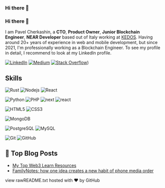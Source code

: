 ### Hi there 👋

<!--
**pcherkashin/pcherkashin** is a ✨ _special_ ✨ repository because its `README.md` (this file) appears on your GitHub profile.

Here are some ideas to get you started:

- 🔭 I’m currently working on ...
- 🌱 I’m currently learning ...
- 👯 I’m looking to collaborate on ...
- 🤔 I’m looking for help with ...
- 💬 Ask me about ...
- 📫 How to reach me: ...
- 😄 Pronouns: ...
- ⚡ Fun fact: ...
-->

### Hi there 👋

I am Pavel Cherkashin, a **CTO**, **Product Owner**, **Junior Blockchain Engineer**, **NEAR Developer** based out of Italy working at [KEDOS](https://kedos.io). Having around 20+ years of experience in web and mobile development, but since 2021, I'm professionally working as a Blockchain Engineer. To see my profile in detail, I recommend to look at my LinkedIn profile.

[![LinkedIn](https://img.shields.io/badge/linkedin-%230077B5.svg?style=for-the-badge&logo=linkedin&logoColor=white)](https://www.linkedin.com/in/pcherkashin/)
[![Medium](https://img.shields.io/badge/Medium-12100E?style=for-the-badge&logo=medium&logoColor=white)](https://medium.com/@pcherkashin)
[![Stack Overflow](https://img.shields.io/badge/-Stackoverflow-FE7A16?style=for-the-badge&logo=stack-overflow&logoColor=white)]([https://stackoverflow.com/users/19569693/pavel-cherkashin))

## Skills

<!-- ![JavaScript](https://img.shields.io/badge/-JavaScript-black?style=flat-square&logo=javascript) -->
<!-- ![typescript](https://img.shields.io/badge/TypeScript-3178C6?style=flat-square&logo=typescript&logoColor=white) -->
![Rust](https://img.shields.io/badge/-Rust-black?style=flat-square&logo=Rust)
![Nodejs](https://img.shields.io/badge/-Nodejs-black?style=flat-square&logo=Node.js)
![React](https://img.shields.io/badge/-React-black?style=flat-square&logo=react)
<!-- ![Vue](https://img.shields.io/badge/-Vuejs-black?style=flat-square&logo=Vue.js) -->
![Python](https://img.shields.io/badge/-Python-black?style=flat-square&logo=Python)
![PHP](https://img.shields.io/badge/-Php-black?style=flat-square&logo=Php)
![next](https://img.shields.io/badge/Next-000000?style=flat-square&logo=nextdotjs&logoColor=FFFFFF)
![react](https://img.shields.io/badge/React-20232A?style=flat-square&logo=react&logoColor=61DAFB)
<!-- ![redux](https://img.shields.io/badge/Redux-593D88?style=flat-square&logo=redux&logoColor=white) -->
<!-- ![react-router](https://img.shields.io/badge/React_Router-CA4245?style=flat-square&logo=react-router&logoColor=white) -->
<!-- ![material-ui](https://img.shields.io/badge/Material_UI-0081CB?style=flat-square&logo=mui&logoColor=white) -->
<!-- ![pwa](https://img.shields.io/badge/Progressive_Web_App-4285F4?style=flat-square&logo=googlechrome&logoColor=white) -->
<!-- ![storybook](https://img.shields.io/badge/storybook-FF4785?style=flat-square&logo=storybook&logoColor=white) -->
<!-- ![C++](https://img.shields.io/badge/-C++-00599C?style=flat-square&logo=c) -->
![HTML5](https://img.shields.io/badge/-HTML5-E34F26?style=flat-square&logo=html5&logoColor=white)
![CSS3](https://img.shields.io/badge/-CSS3-1572B6?style=flat-square&logo=css3)
<!-- ![Bootstrap](https://img.shields.io/badge/-Bootstrap-563D7C?style=flat-square&logo=bootstrap) -->
![MongoDB](https://img.shields.io/badge/-MongoDB-black?style=flat-square&logo=mongodb)
<!-- ![Redis](https://img.shields.io/badge/-Redis-black?style=flat-square&logo=Redis) -->
![PostgreSQL](https://img.shields.io/badge/-PostgreSQL-336791?style=flat-square&logo=postgresql)
![MySQL](https://img.shields.io/badge/-MySQL-black?style=flat-square&logo=mysql)
<!-- ![Heroku](https://img.shields.io/badge/-Heroku-430098?style=flat-square&logo=heroku) -->
<!-- ![Amazon AWS](https://img.shields.io/badge/Amazon%20AWS-232F3E?style=flat-square&logo=amazon-aws) -->
![Git](https://img.shields.io/badge/-Git-black?style=flat-square&logo=git)
![GitHub](https://img.shields.io/badge/-GitHub-181717?style=flat-square&logo=github)
<!-- ![GitLab](https://img.shields.io/badge/-GitLab-FCA121?style=flat-square&logo=gitlab) -->
<!-- ![BitBucket](https://img.shields.io/badge/-BitBucket-darkblue?style=flat-square&logo=bitbucket) -->
<!-- ![jquery](https://img.shields.io/badge/jQuery-0769AD?style=flat-square&logo=jquery&logoColor=white) -->

## 📝 Top Blog Posts

-   [My Top Web3 Learn Resources](https://pcherkashin.medium.com/my-top-web3-learn-resources-1e444d8da13d)
-   [FamilyNotes: how one idea creates a new habit of phone media order](https://pcherkashin.medium.com/familynotes-how-one-idea-creates-a-new-habit-of-phone-media-order-5108cb302f28)


view rawREADME.txt hosted with ❤ by GitHub
